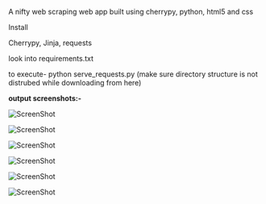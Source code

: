 A nifty web scraping web app built using cherrypy, python, html5 and css

Install

Cherrypy,
Jinja,
requests

look into requirements.txt


to execute-  python serve_requests.py  (make sure directory structure is not distrubed while downloading from here)

 <b>output screenshots:-   </b>
 
 

![ScreenShot](https://github.com/nikhilponnuru/nifty-web-scraper-app/blob/master/static/css/output-page1.jpg)

![ScreenShot](https://github.com/nikhilponnuru/nifty-web-scraper-app/blob/master/static/css/output-page-02.jpg)

![ScreenShot](https://github.com/nikhilponnuru/nifty-web-scraper-app/blob/master/static/css/output-page-2.jpg)

![ScreenShot](https://github.com/nikhilponnuru/nifty-web-scraper-app/blob/master/static/css/output-page-3.jpg)

![ScreenShot](https://github.com/nikhilponnuru/nifty-web-scraper-app/blob/master/static/css/output-page-4.jpg)

![ScreenShot](https://github.com/nikhilponnuru/nifty-web-scraper-app/blob/master/static/css/output-page-5.jpg)
